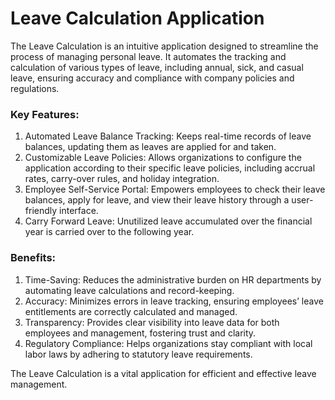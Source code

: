 # Leave Calculation Application

The Leave Calculation is an intuitive application designed to streamline the process of managing personal leave. It automates the tracking and calculation of various types of leave, including annual, sick, and casual leave, ensuring accuracy and compliance with company policies and regulations.

### Key Features:

1. Automated Leave Balance Tracking: Keeps real-time records of leave balances, updating them as leaves are applied for and taken.
2. Customizable Leave Policies: Allows organizations to configure the application according to their specific leave policies, including accrual rates, carry-over rules, and holiday integration.
3. Employee Self-Service Portal: Empowers employees to check their leave balances, apply for leave, and view their leave history through a user-friendly interface.
4. Carry Forward Leave: Unutilized leave accumulated over the financial year is carried over to the following year.

### Benefits:

1. Time-Saving: Reduces the administrative burden on HR departments by automating leave calculations and record-keeping.
2. Accuracy: Minimizes errors in leave tracking, ensuring employees’ leave entitlements are correctly calculated and managed.
3. Transparency: Provides clear visibility into leave data for both employees and management, fostering trust and clarity.
4. Regulatory Compliance: Helps organizations stay compliant with local labor laws by adhering to statutory leave requirements.

The Leave Calculation is a vital application for efficient and effective leave management.
